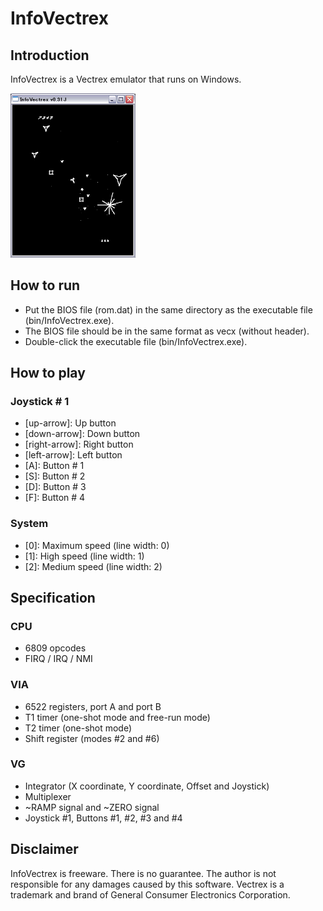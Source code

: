 # InfoVectrex

## Introduction
InfoVectrex is a Vectrex emulator that runs on Windows.

<img src="https://github.com/jay-kumogata/InfoVectrex/blob/master/screenshots/kousokusen_060717_1.PNG" width="200">

## How to run

- Put the BIOS file (rom.dat) in the same directory as the executable file (bin/InfoVectrex.exe).
- The BIOS file should be in the same format as vecx (without header).
- Double-click the executable file (bin/InfoVectrex.exe).

## How to play

### Joystick # 1

- [up-arrow]: Up button
- [down-arrow]: Down button
- [right-arrow]: Right button
- [left-arrow]: Left button
- [A]: Button # 1
- [S]: Button # 2
- [D]: Button # 3
- [F]: Button # 4

### System
- [0]: Maximum speed (line width: 0)
- [1]: High speed (line width: 1)
- [2]: Medium speed (line width: 2)

## Specification

### CPU
- 6809 opcodes
- FIRQ / IRQ / NMI

### VIA
- 6522 registers, port A and port B
- T1 timer (one-shot mode and free-run mode)
- T2 timer (one-shot mode)
- Shift register (modes #2 and #6)

### VG
- Integrator (X coordinate, Y coordinate, Offset and Joystick)
- Multiplexer
- \~RAMP signal and \~ZERO signal
- Joystick #1, Buttons #1, #2, #3 and #4

## Disclaimer
InfoVectrex is freeware. There is no guarantee. 
The author is not responsible for any damages caused by this software.
Vectrex is a trademark and brand of General Consumer Electronics Corporation.
